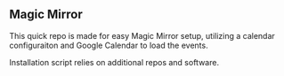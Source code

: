 ## Magic Mirror

This quick repo is made for easy Magic Mirror setup, utilizing a calendar configuraiton and Google Calendar to load the events. 

Installation script relies on additional repos and software.
